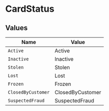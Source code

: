 # CardStatus


## Values

| Name               | Value              |
| ------------------ | ------------------ |
| `Active`           | Active             |
| `Inactive`         | Inactive           |
| `Stolen`           | Stolen             |
| `Lost`             | Lost               |
| `Frozen`           | Frozen             |
| `ClosedByCustomer` | ClosedByCustomer   |
| `SuspectedFraud`   | SuspectedFraud     |